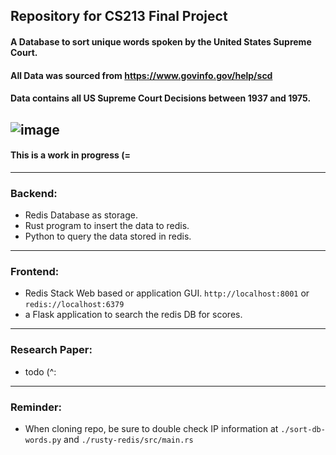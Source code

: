 ## Repository for CS213 Final Project
#### A Database to sort unique words spoken by the United States Supreme Court.
#### All Data was sourced from https://www.govinfo.gov/help/scd
####  Data contains all US Supreme Court Decisions between 1937 and 1975.
![image](https://user-images.githubusercontent.com/66806528/235373556-2abc0584-2e53-42d2-a25c-9dee87ae1405.png)
---
#### This is a work in progress (=
---
### Backend:
 - Redis Database as storage.
 - Rust program to insert the data to redis.
 - Python to query the data stored in redis.
---
### Frontend:
 - Redis Stack Web based or application GUI. `http://localhost:8001` or `redis://localhost:6379`
 - a Flask application to search the redis DB for scores.
---
### Research Paper:
 - todo (^:
---
### Reminder:
 - When cloning repo, be sure to double check IP information at `./sort-db-words.py` and `./rusty-redis/src/main.rs` 

